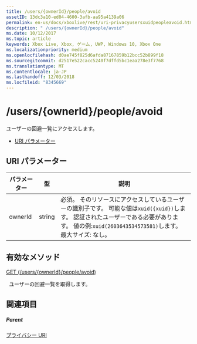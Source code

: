 ```yaml
---
title: /users/{ownerId}/people/avoid
assetID: 13dc3a10-ed04-4600-3afb-aa95a4139a06
permalink: en-us/docs/xboxlive/rest/uri-privacyusersxuidpeopleavoid.html
description: " /users/{ownerId}/people/avoid"
ms.date: 10/12/2017
ms.topic: article
keywords: Xbox Live, Xbox, ゲーム, UWP, Windows 10, Xbox One
ms.localizationpriority: medium
ms.openlocfilehash: d0ae745f825d6afda87167859b12bcc52b899f18
ms.sourcegitcommit: d2517e522cacc5240f7dffd5bc1eaa278e3f7768
ms.translationtype: MT
ms.contentlocale: ja-JP
ms.lasthandoff: 12/03/2018
ms.locfileid: "8345669"
---
```

# <a name="usersowneridpeopleavoid"></a>/users/{ownerId}/people/avoid
ユーザーの回避一覧にアクセスします。

  * [URI パラメーター](#ID4EQ)

<a id="ID4EQ"></a>


## <a name="uri-parameters"></a>URI パラメーター

| パラメーター| 型| 説明|
| --- | --- | --- |
| ownerId| string| 必須。 そのリソースにアクセスしているユーザーの識別子です。 可能な値は<code>xuid({xuid})</code>します。 認証されたユーザーである必要があります。 値の例:<code>xuid(2603643534573581)</code>します。 最大サイズ: なし。 |

<a id="ID4ERB"></a>


## <a name="valid-methods"></a>有効なメソッド

[GET (/users/{ownerId}/people/avoid)](uri-privacyusersxuidpeopleavoidget.md)

&nbsp;&nbsp;ユーザーの回避一覧を取得します。

<a id="ID4E2B"></a>


## <a name="see-also"></a>関連項目

<a id="ID4E4B"></a>


##### <a name="parent"></a>Parent

[プライバシー URI](atoc-reference-privacyv2.md)
